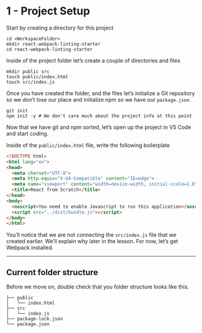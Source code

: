 # 1 - Project Setup

Start by creating a directory for this project

```shell
cd <WorkspaceFolder>
mkdir react-webpack-linting-starter
cd react-webpack-linting-starter
```

Inside of the project folder let’s create a couple of directories and files
```shell
mkdir public src
touch public/index.html
touch src/index.js
```

Once you have created the folder, and the files let’s initialize a Git repository so we don’t lose our place and initialize npm so we have our `package.json`.

```shell
git init
npm init -y # We don't care much about the project info at this point
```

Now that we have git and npm sorted, let’s open up the project in VS Code and start coding.

Inside of the `public/index.html` file, write the following boilerplate

```html
<!DOCTYPE html>
<html lang="en">
<head>
  <meta charset="UTF-8">
  <meta http-equiv="X-UA-Compatible" content="IE=edge">
  <meta name="viewport" content="width=device-width, initial-scale=1.0">
  <title>React from Scratch</title>
</head>
<body>
  <noscript>You need to enable Javascript to run this application</noscript>
  <script src="../dist/bundle.js"></script>
</body>
</html>
```

 You’ll notice that we are not connecting the `src/index.js` file that we created earlier. We’ll explain why later in the lesson. For now, let’s get Webpack installed.
- - - -
## Current folder structure
Before we move on,  double check that you folder structure looks like this.
```
├── public
│   └── index.html
├── src
│   └── index.js
├── package-lock.json
└── package.json
```